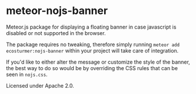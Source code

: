 # meteor-nojs-banner
Meteor.js package for displaying a floating banner
in case javascript is disabled or not supported in the browser.

The package requires no tweaking, therefore simply running
`meteor add ecosturmer:nojs-banner` within your project
will take care of integration.

If you'd like to either alter the message or customize the style of the banner,
the best way to do so would be by overriding the CSS rules that can be seen in
`nojs.css`.

Licensed under Apache 2.0.
